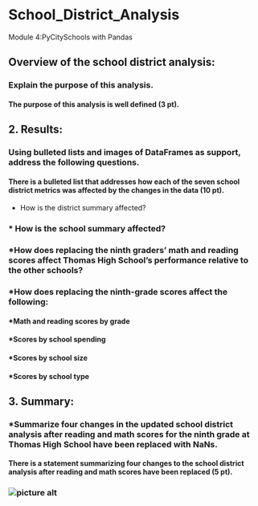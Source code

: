 # School_District_Analysis
Module 4:PyCitySchools with Pandas
###
## Overview of the school district analysis: 
### Explain the purpose of this analysis.
#### The purpose of this analysis is well defined (3 pt).
#### 
##
## 2. Results: 
### Using bulleted lists and images of DataFrames as support, address the following questions.
#### There is a bulleted list that addresses how each of the seven school district metrics was affected by the changes in the data (10 pt).
* How is the district summary affected?
#### 
### * How is the school summary affected?
####
### *How does replacing the ninth graders’ math and reading scores affect Thomas High School’s performance relative to the other schools?
#### 
### *How does replacing the ninth-grade scores affect the following:
####
####    *Math and reading scores by grade
####
####    *Scores by school spending
#### 
####    *Scores by school size
#### 
####    *Scores by school type
#### 
##
## 3. Summary: 

### *Summarize four changes in the updated school district analysis after reading and math scores for the ninth grade at Thomas High School have been replaced with NaNs.
#### 
#### There is a statement summarizing four changes to the school district analysis after reading and math scores have been replaced (5 pt).

### ![picture alt](http://via.placeholder.com/200x150 "Title is optional")